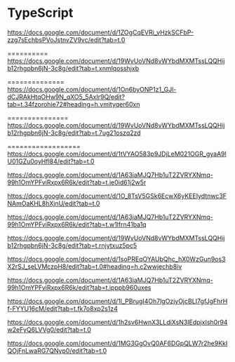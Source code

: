 
TypeScript
===================
https://docs.google.com/document/d/1ZOgCqEVRi_vHzkSCFbP-zzg7sEchbsPVoJstnvZV9vc/edit?tab=t.0

<!-- GIt -->
==========
https://docs.google.com/document/d/19WvUoVNd8vWYbdMXMTssLQQHijb12rhgpbn6jN-3c8g/edit?tab=t.xnmlqosshjxb
<!-- JavaScript -->
==============
https://docs.google.com/document/d/1On6byONP1z1_GJl-dCJRAkHtqOHw9N_qXO5_5AxIr9Q/edit?tab=t.34fzorohie72#heading=h.vmityqer60xn

<!-- socket -->
===============
https://docs.google.com/document/d/19WvUoVNd8vWYbdMXMTssLQQHijb12rhgpbn6jN-3c8g/edit?tab=t.7ug21oszq2zd


<!-- node js -->
==================
https://docs.google.com/document/d/1tVYAO583p9JDjLeM021OGR_gyaA9lU01GZu0oyHfl84/edit?tab=t.0

https://docs.google.com/document/d/1A63iaMJQ7Hb1uT2ZVRYXNmq-99h1OmYPFviRxpx6R6k/edit?tab=t.je0id61j2w5r


<!-- Pgsql -->
https://docs.google.com/document/d/1O_8TsV5GSk6EcwX6yKEEIydtnwc3FNAmOaKHL8hXjnU/edit?tab=t.0

<!-- dsa -->

https://docs.google.com/document/d/1A63iaMJQ7Hb1uT2ZVRYXNmq-99h1OmYPFviRxpx6R6k/edit?tab=t.w1lfrn41ba1q


<!-- mocha,chai -->
https://docs.google.com/document/d/19WvUoVNd8vWYbdMXMTssLQQHijb12rhgpbn6jN-3c8g/edit?tab=t.rnjytxuz5pc5


<!-- vue -->

https://docs.google.com/document/d/1soPREqOYAUbQhc_hX0WzGun9os3X2rSJ_seLVMczpH8/edit?tab=t.0#heading=h.c2wwjechb8iv



<!-- React -->

https://docs.google.com/document/d/1A63iaMJQ7Hb1uT2ZVRYXNmq-99h1OmYPFviRxpx6R6k/edit?tab=t.ipppb960uxes


<!-- graphql react -->

https://docs.google.com/document/d/1l_PBrugI4Oh7lgOzjyOjcBLI7gfJgFhrHf-FYYU16cM/edit?tab=t.fk7o8xp2s1z4


<!-- next js -->

https://docs.google.com/document/d/1h2sv6HwnX3LLdiXsN3IEdpjxIsh0r94w2eFyQ6LVVg0/edit?tab=t.0



<!-- html css3 -->

https://docs.google.com/document/d/1MG3GgOvQ0AF6DGpQLW7r2he9KkIQOjFnLwaRG7QNyp0/edit?tab=t.0